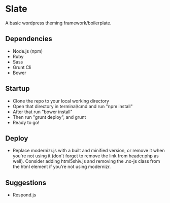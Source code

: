 Slate
=====

A basic wordpress theming framework/boilerplate.

Dependencies
------------
* Node.js (npm)
* Ruby
* Sass
* Grunt Cli
* Bower

Startup
-------
* Clone the repo to your local working directory
* Open that directory in terminal/cmd and run "npm install"
* After that run "bower install"
* Then run "grunt deploy", and grunt
* Ready to go!

Deploy
------
* Replace modernizr.js with a built and minified version, or remove it when you're not using it (don't forget to remove the link from header.php as well). Consider adding html5shiv.js and removing the .no-js class from the html element if you're not using modernizr.

Suggestions
-----------
* Respond.js